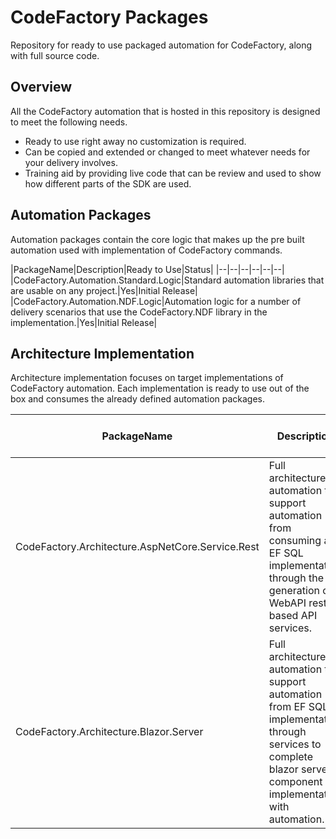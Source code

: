 # CodeFactory Packages
Repository for ready to use packaged automation for CodeFactory, along with full source code.

## Overview
All the CodeFactory automation that is hosted in this repository is designed to meet the following needs.
- Ready to use right away no customization is required.
- Can be copied and extended or changed to meet whatever needs for your delivery involves.
- Training aid by providing live code that can be review and used to show how different parts of the SDK are used.

## Automation Packages
Automation packages contain the core logic that makes up the pre built automation used with implementation of CodeFactory commands.

|PackageName|Description|Ready to Use|Status|
|--|--|--|--|--|--|
|CodeFactory.Automation.Standard.Logic|Standard automation libraries that are usable on any project.|Yes|Initial Release|
|CodeFactory.Automation.NDF.Logic|Automation logic for a number of delivery scenarios that use the CodeFactory.NDF library in the implementation.|Yes|Initial Release|


## Architecture Implementation

Architecture implementation focuses on target implementations of CodeFactory automation. Each implementation is ready to use out of the box and consumes the already defined automation packages.

|PackageName|Description|Ready to Use|Status|
|--|--|--|--|
|CodeFactory.Architecture.AspNetCore.Service.Rest|Full architecture automation to support automation from consuming a EF SQL implementation through the generation of WebAPI rest based API services.|Yes|Initial Release|
|CodeFactory.Architecture.Blazor.Server|Full architecture automation to support automation from EF SQL implementation through services to complete blazor server component implementation with automation.|Yes|Initial Release|

